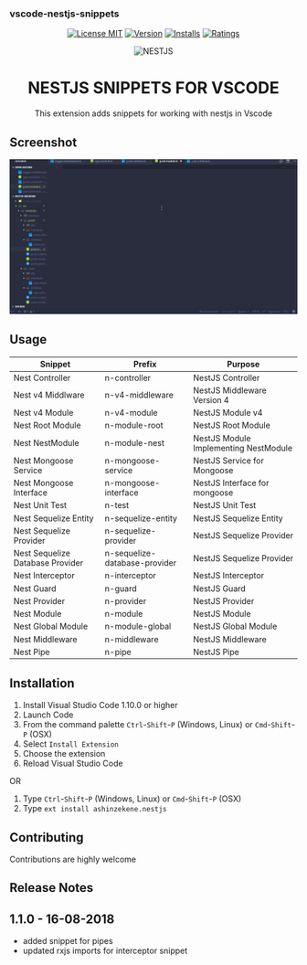 ### vscode-nestjs-snippets

<p align="center">
<a title="License MIT" href="https://opensource.org/licenses/MIT"><img src="https://img.shields.io/badge/License-MIT-brightgreen.svg" alt="License MIT" /></a>
<a title="Version" href="https://marketplace.visualstudio.com/items?itemName=ashinzekene.nestjs"><img src="https://vsmarketplacebadge.apphb.com/version-short/ashinzekene.nestjs.svg" alt="Version" /></a>
<a title="Installs" href="https://marketplace.visualstudio.com/items?itemName=ashinzekene.nestjs"><img src="https://vsmarketplacebadge.apphb.com/installs/ashinzekene.nestjs.svg" alt="Installs" /></a>
<a title="Ratings" href="https://marketplace.visualstudio.com/items?itemName=ashinzekene.nestjs"><img src="https://vsmarketplacebadge.apphb.com/rating/ashinzekene.nestjs.svg" alt="Ratings" /></a>
</p>

<p align="center">
  <img src="https://github.com/ashinzekene/vscode-nestjs-snippets/blob/master/nestjs.jpg?raw=true" alt="NESTJS" />
  <h1 align="center">NESTJS SNIPPETS FOR VSCODE</h1>
  <p align="center">This extension adds snippets for working with nestjs in Vscode</p>
</p>

## Screenshot

![Usage](img.gif)

## Usage
Snippet                       |Prefix               | Purpose                                   |
----------------------------------------| ------------------------------| --------------------------------------------------------------|
Nest Controller                         | n-controller                  | NestJS Controller                                             |
Nest v4 Middlware                       | n-v4-middleware               | NestJS Middleware Version 4                                   |
Nest v4 Module                          | n-v4-module                   | NestJS Module v4                                              |
Nest Root Module                        | n-module-root                 | NestJS Root Module                                            |
Nest NestModule                         | n-module-nest                 | NestJS Module Implementing NestModule                         |
Nest Mongoose Service                   | n-mongoose-service            | NestJS Service for Mongoose                                   |
Nest Mongoose Interface                 | n-mongoose-interface          | NestJS Interface for mongoose                                 |
Nest Unit Test                          | n-test                        | NestJS Unit Test                                              |
Nest Sequelize Entity                   | n-sequelize-entity            | NestJS Sequelize Entity                                       |
Nest Sequelize Provider                 | n-sequelize-provider          | NestJS Sequelize Provider                                     |
Nest Sequelize Database Provider        | n-sequelize-database-provider | NestJS Sequelize Provider                                     |
Nest Interceptor                        | n-interceptor                 | NestJS Interceptor                                            |
Nest Guard                              | n-guard                       | NestJS Guard                                                  |
Nest Provider                           | n-provider                    | NestJS Provider                                               |
Nest Module                             | n-module                      | NestJS Module                                                 |
Nest Global Module                      | n-module-global               | NestJS Global Module                                          |
Nest Middleware                         | n-middleware                  | NestJS Middleware                                             |
Nest Pipe                               | n-pipe                        | NestJS Pipe                                                   |

## Installation

1.  Install Visual Studio Code 1.10.0 or higher
1.  Launch Code
1.  From the command palette `Ctrl`-`Shift`-`P` (Windows, Linux) or `Cmd`-`Shift`-`P` (OSX)
1.  Select `Install Extension`
1.  Choose the extension
1.  Reload Visual Studio Code

OR

1.  Type `Ctrl`-`Shift`-`P` (Windows, Linux) or `Cmd`-`Shift`-`P` (OSX)
1.  Type `ext install ashinzekene.nestjs`

## Contributing

Contributions are highly welcome

## Release Notes

## 1.1.0 - 16-08-2018

- added snippet for pipes
- updated rxjs imports for interceptor snippet

